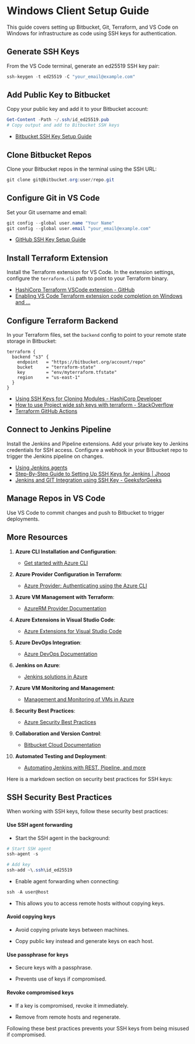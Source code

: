 # Windows Client Setup Guide

This guide covers setting up Bitbucket, Git, Terraform, and VS Code on Windows for infrastructure as code using SSH keys for authentication.

## Generate SSH Keys

From the VS Code terminal, generate an ed25519 SSH key pair:

```powershell
ssh-keygen -t ed25519 -C "your_email@example.com"
```

## Add Public Key to Bitbucket  

Copy your public key and add it to your Bitbucket account:

```powershell
Get-Content -Path ~/.ssh/id_ed25519.pub
# Copy output and add to Bitbucket SSH keys 
```
- [Bitbucket SSH Key Setup Guide](https://support.atlassian.com/bitbucket-cloud/docs/set-up-an-ssh-key/)

## Clone Bitbucket Repos

Clone your Bitbucket repos in the terminal using the SSH URL:

```powershell
git clone git@bitbucket.org:user/repo.git
```

## Configure Git in VS Code

Set your Git username and email:

```powershell
git config --global user.name "Your Name"
git config --global user.email "your_email@example.com"
```
- [GitHub SSH Key Setup Guide](https://docs.github.com/en/authentication/connecting-to-github-with-ssh)

## Install Terraform Extension

Install the Terraform extension for VS Code. In the extension settings, configure the `terraform.cli` path to point to your Terraform binary.

- [HashiCorp Terraform VSCode extension - GitHub](https://github.com/hashicorp/vscode-terraform)
- [Enabling VS Code Terraform extension code completion on Windows and ...](https://dev.to/wholroyd/enabling-vs-code-terraform-extension-code-completion-on-windows-and-macos-2d0c)

## Configure Terraform Backend  

In your Terraform files, set the `backend` config to point to your remote state storage in Bitbucket:

```hcl
terraform {
  backend "s3" {
    endpoint   = "https://bitbucket.org/account/repo" 
    bucket     = "terraform-state"
    key        = "env/myterraform.tfstate"
    region     = "us-east-1" 
  }
}
```
- [Using SSH Keys for Cloning Modules - HashiCorp Developer](https://developer.hashicorp.com/collections/terraform/ssh-keys)
- [How to use Project wide ssh keys with terraform - StackOverflow](https://stackoverflow.com/questions/38919811/how-to-use-project-wide-ssh-keys-with-terraform)
- [Terraform GitHub Actions](https://www.terraform.io/docs/github-actions/setup-credentials.html)

## Connect to Jenkins Pipeline

Install the Jenkins and Pipeline extensions. Add your private key to Jenkins credentials for SSH access. Configure a webhook in your Bitbucket repo to trigger the Jenkins pipeline on changes.

- [Using Jenkins agents](https://www.jenkins.io/doc/book/using/using-agents)
- [Step-By-Step Guide to Setting Up SSH Keys for Jenkins | Jhooq](https://jhooq.com/setting-up-ssh-keys-for-jenkins)
- [Jenkins and GIT Integration using SSH Key - GeeksforGeeks](https://www.geeksforgeeks.org/jenkins-and-git-integration-using-ssh-key)

## Manage Repos in VS Code

Use VS Code to commit changes and push to Bitbucket to trigger deployments.

## More Resources

1. **Azure CLI Installation and Configuration**:
   - [Get started with Azure CLI](https://docs.microsoft.com/en-us/cli/azure/get-started-with-azure-cli)
   
2. **Azure Provider Configuration in Terraform**:
   - [Azure Provider: Authenticating using the Azure CLI](https://registry.terraform.io/providers/hashicorp/azurerm/latest/docs/guides/azure_cli)

3. **Azure VM Management with Terraform**:
   - [AzureRM Provider Documentation](https://registry.terraform.io/providers/hashicorp/azurerm/latest/docs)

4. **Azure Extensions in Visual Studio Code**:
   - [Azure Extensions for Visual Studio Code](https://marketplace.visualstudio.com/azure)

5. **Azure DevOps Integration**:
   - [Azure DevOps Documentation](https://learn.microsoft.com/en-us/azure/devops/?view=azure-devops)

6. **Jenkins on Azure**:
   - [Jenkins solutions in Azure](https://docs.microsoft.com/en-us/azure/developer/jenkins/)

7. **Azure VM Monitoring and Management**:
   - [Management and Monitoring of VMs in Azure](https://docs.microsoft.com/en-us/azure/virtual-machines/manage-monitor)

8. **Security Best Practices**:
   - [Azure Security Best Practices](https://docs.microsoft.com/en-us/azure/security/fundamentals/best-practices-and-patterns)

9. **Collaboration and Version Control**:
   - [Bitbucket Cloud Documentation](https://support.atlassian.com/bitbucket-cloud/)

10. **Automated Testing and Deployment**:
    - [Automating Jenkins with REST, Pipeline, and more](https://www.jenkins.io/doc/book/automating/)

Here is a markdown section on security best practices for SSH keys:

## SSH Security Best Practices

When working with SSH keys, follow these security best practices:

#### Use SSH agent forwarding

- Start the SSH agent in the background:

```powershell
# Start SSH agent
ssh-agent -s 

# Add key 
ssh-add ~\.ssh\id_ed25519
```

- Enable agent forwarding when connecting:

```powershell
ssh -A user@host
```

- This allows you to access remote hosts without copying keys.

#### Avoid copying keys

- Avoid copying private keys between machines.

- Copy public key instead and generate keys on each host.

#### Use passphrase for keys

- Secure keys with a passphrase.

- Prevents use of keys if compromised.

#### Revoke compromised keys 

- If a key is compromised, revoke it immediately.

- Remove from remote hosts and regenerate.

Following these best practices prevents your SSH keys from being misused if compromised.
